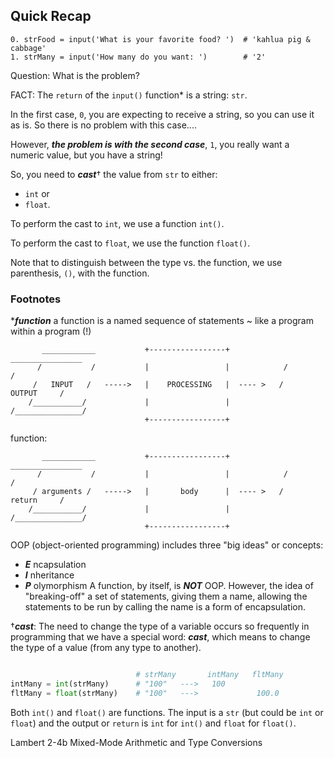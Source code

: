 ## Quick Recap
```
0. strFood = input('What is your favorite food? ')  # 'kahlua pig & cabbage'
1. strMany = input('How many do you want: ')        # '2'
```
Question: What is the problem?

FACT: The `return` of the `input()` function* is a string: `str`.

In the first case, `0`, you are expecting to receive a string, so you can use it as is.
So there is no problem with this case....

However, __*the problem is with the second case*__, `1`, you really want a numeric value, but you have a string!

So, you need to __*cast*__† the value from `str` to either:
* `int` or
* `float`.

To perform the cast to `int`, we use a function `int()`.

To perform the cast to `float`, we use the function `float()`.

Note that to distinguish between the type vs. the function, we use parenthesis, `()`, with the function.


### Footnotes
*__*function*__ a function is a named sequence of statements ~ like a program within a program (!)
```
       ____________           +-----------------+             ________________
      /           /           |                 |            /               /
     /   INPUT   /   ----->   |    PROCESSING   |  ---- >   /    OUTPUT     /
    /___________/             |                 |          /_______________/
                              +-----------------+
```
function:
```
       ____________           +-----------------+             ________________
      /           /           |                 |            /               /
     / arguments /   ----->   |       body      |  ---- >   /    return     /
    /___________/             |                 |          /_______________/
                              +-----------------+
```
OOP (object-oriented programming) includes three "big ideas" or concepts:
* __*E*__ ncapsulation
* __*I*__ nheritance
* __*P*__ olymorphism
A function, by itself, is __*NOT*__ OOP.  However, the idea of "breaking-off" a set of statements,
giving them a name, allowing the statements to be run by calling the name is a form of encapsulation.

†__*cast*__: The need to change the type of a variable occurs so frequently in programming
that we have a special word: __*cast*__, which means to change the type of a value
(from any type to another).

```python

                            # strMany       intMany   fltMany
intMany = int(strMany)      # "100"   --->   100
fltMany = float(strMany)    # "100"   --->             100.0
```

Both `int()` and `float()` are functions.  The input is a `str` (but could be `int` or `float`) and the
output or `return` is `int` for `int()` and `float` for `float()`.

Lambert 2-4b Mixed-Mode Arithmetic and Type Conversions
